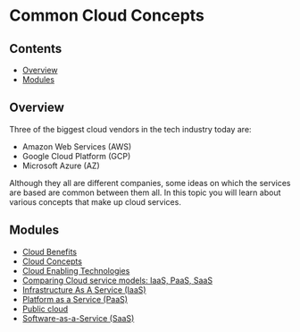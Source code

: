 # Common Cloud Concepts

<!--TOC_START-->
## Contents
- [Overview](#overview)
- [Modules](#modules)

<!--TOC_END-->
## Overview

Three of the biggest cloud vendors in the tech industry today are:
- Amazon Web Services (AWS)
- Google Cloud Platform (GCP)
- Microsoft Azure (AZ)

 Although they all are different companies, some ideas on which the services are based are common between them all. In 
 this topic you will learn about various concepts that make up cloud services.
<!--MODULES_START-->
## Modules
- [Cloud Benefits](./modules/cloud-benefits)
- [Cloud Concepts](./modules/cloud-concepts)
- [Cloud Enabling Technologies](./modules/cloud-enabling-technologies)
- [Comparing Cloud service models: IaaS, PaaS, SaaS](./modules/iaas-paas-saas)
- [Infrastructure As A Service (IaaS)](./modules/infrastructure-as-a-service)
- [Platform as a Service (PaaS)](./modules/platform-as-a-service)
- [Public cloud](./modules/public-cloud)
- [Software-as-a-Service (SaaS)](./modules/software-as-a-service)
<!--MODULES_END-->
